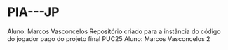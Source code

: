 # PIA---JP
Aluno: Marcos Vasconcelos
Repositório criado para a instância do código do jogador pago do projeto final PUC25
Aluno: Marcos Vasconcelos 2
